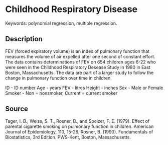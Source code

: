 # Childhood Respiratory Disease

Keywords: polynomial regression, multiple regression.

## Description

FEV (forced expiratory volume) is an index of pulmonary function that measures the volume of air expelled after one second of constant effort. The data contains determinations of FEV on 654 children ages 6-22 who were seen in the Childhood Respiratory Desease Study in 1980 in East Boston, Massachusetts. The data are part of a larger study to follow the change in pulmonary function over time in children.

ID	 - 	ID number
Age	 - 	years
FEV	 - 	litres
Height	 - 	inches
Sex	 - 	Male or Female
Smoker	 - 	Non = nonsmoker, Current = current smoker

## Source

Tager, I. B., Weiss, S. T., Rosner, B., and Speizer, F. E. (1979). Effect of parental cigarette smoking on pulmonary function in children. American Journal of Epidemiology, 110, 15-26.
Rosner, B. (1990). Fundamentals of Biostatistics, 3rd Edition. PWS-Kent, Boston, Massachusetts.

